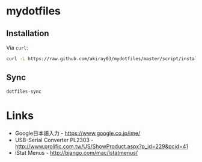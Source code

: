 # mydotfiles

## Installation

Via `curl`:

```bash
curl -L https://raw.github.com/akiray03/mydotfiles/master/script/install.sh | bash
```

## Sync

```bash
dotfiles-sync
```

# Links

 - Google日本語入力 - https://www.google.co.jp/ime/
 - USB-Serial Converter PL2303 - http://www.prolific.com.tw/US/ShowProduct.aspx?p_id=229&pcid=41
 - iStat Menus - http://bjango.com/mac/istatmenus/
